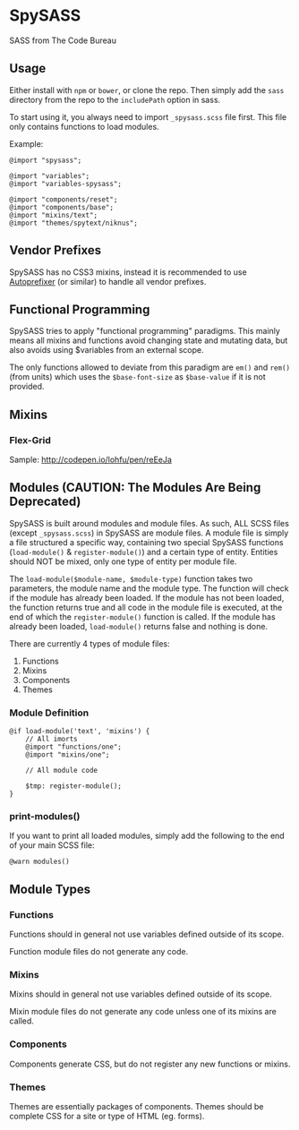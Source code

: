 # SpySASS

SASS from The Code Bureau

## Usage

Either install with `npm` or `bower`, or clone the repo. Then simply add the `sass` directory
from the repo to the `includePath` option in sass.

To start using it, you always need to import `_spysass.scss` file first. This file only
contains functions to load modules.

Example:

```
@import "spysass";

@import "variables";
@import "variables-spysass";

@import "components/reset";
@import "components/base";
@import "mixins/text";
@import "themes/spytext/niknus";
```

## Vendor Prefixes

SpySASS has no CSS3 mixins, instead it is recommended to use
[Autoprefixer](https://github.com/postcss/autoprefixer) (or similar) to handle
all vendor prefixes.

## Functional Programming

SpySASS tries to apply "functional programming" paradigms. This mainly means
all mixins and functions avoid changing state and mutating data, but also avoids
using $variables from an external scope.

The only functions allowed to deviate from this paradigm are `em()` and `rem()`
(from units) which uses the `$base-font-size` as `$base-value` if it is not
provided.

## Mixins

### Flex-Grid

Sample: <http://codepen.io/lohfu/pen/reEeJa>

## Modules (CAUTION: The Modules Are Being Deprecated)

SpySASS is built around modules and module files. As such, ALL SCSS files
(except `_spysass.scss`) in SpySASS are module files. A module file is simply a
file structured a specific way, containing two special SpySASS functions
(`load-module()` & `register-module()`) and a certain type of entity. Entities
should NOT be mixed, only one type of entity per module file.

The `load-module($module-name, $module-type)` function takes two parameters, the module name
and the module type. The function will check if the module has already been loaded. If the
module has not been loaded, the function returns true and all code in the module file is executed,
at the end of which the `register-module()` function is called. If the module has already been loaded,
`load-module()` returns false and nothing is done.

There are currently 4 types of module files:

1. Functions
2. Mixins
3. Components
4. Themes

### Module Definition

```
@if load-module('text', 'mixins') {
	// All imorts
	@import "functions/one";
	@import "mixins/one";
		
	// All module code

	$tmp: register-module();
}
```

### print-modules()

If you want to print all loaded modules, simply add the following to the end of your main SCSS file:

```
@warn modules()
```

## Module Types

### Functions

Functions should in general not use variables defined outside of its scope.

Function module files do not generate any code.

### Mixins

Mixins should in general not use variables defined outside of its scope.

Mixin module files do not generate any code unless one of its mixins are called.

### Components

Components generate CSS, but do not register any new functions or mixins.

### Themes

Themes are essentially packages of components. Themes should be complete
CSS for a site or type of HTML (eg. forms).

